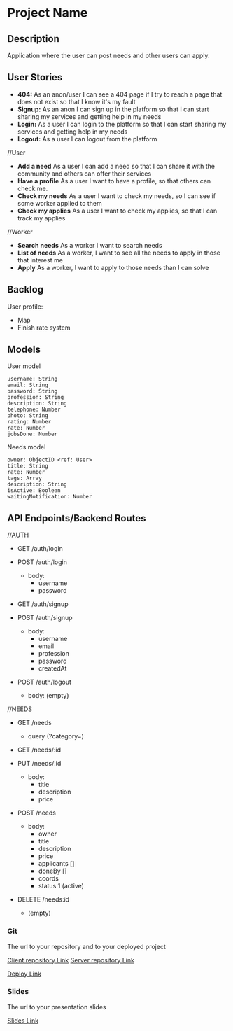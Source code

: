 # Project Name

## Description

Application where the user can post needs and other users can apply.

## User Stories

-  **404:** As an anon/user I can see a 404 page if I try to reach a page that does not exist so that I know it's my fault
-  **Signup:** As an anon I can sign up in the platform so that I can start sharing my services and getting help in my needs
-  **Login:** As a user I can login to the platform so that I can start sharing my services and getting help in my needs
-  **Logout:** As a user I can logout from the platform

//User
-  **Add a need** As a user I can add a need so that I can share it with the community and others can offer their services
-  **Have a profile** As a user I want to have a profile, so that others can check me.
-  **Check my needs** As a user I want to check my needs, so I can see if some worker applied to them
-  **Check my applies** As a user I want to check my applies, so that I can track my applies

//Worker
-  **Search needs** As a worker I want to search needs
-  **List of needs** As a worker, I want to see all the needs to apply in those that interest me
-  **Apply** As a worker, I want to apply to those needs than I can solve

## Backlog

User profile:
- Map
- Finish rate system

## Models

User model

```
username: String
email: String
password: String
profession: String
description: String
telephone: Number
photo: String
rating: Number
rate: Number
jobsDone: Number
```

Needs model

```
owner: ObjectID <ref: User>
title: String
rate: Number
tags: Array
description: String
isActive: Boolean
waitingNotification: Number
```

## API Endpoints/Backend Routes

//AUTH

- GET /auth/login

- POST /auth/login
  - body:
    - username
    - password

- GET /auth/signup

- POST /auth/signup
  - body:
    - username
    - email
    - profession
    - password
    - createdAt

- POST /auth/logout
  - body: (empty)


//NEEDS

- GET /needs
    - query (?category=)

- GET /needs/:id


- PUT /needs/:id
    - body:
        - title
        - description
        - price

- POST /needs
    - body:
        - owner
        - title
        - description
        - price
        - applicants []
        - doneBy []
        - coords
        - status 1 (active)

- DELETE /needs:id
    - (empty)

### Git

The url to your repository and to your deployed project

[Client repository Link](http://github.com)
[Server repository Link](http://github.com)

[Deploy Link](http://heroku.com)

### Slides

The url to your presentation slides

[Slides Link](http://slides.com)